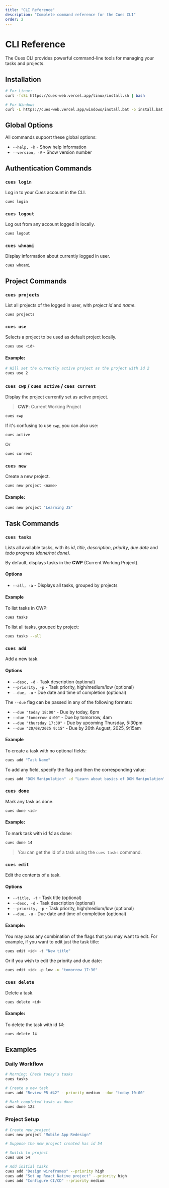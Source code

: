 ```yaml
---
title: "CLI Reference"
description: "Complete command reference for the Cues CLI"
order: 2
---
```


# CLI Reference

The Cues CLI provides powerful command-line tools for managing your tasks and projects.

## Installation

```bash
# For Linux:
curl -fsSL https://cues-web.vercel.app/linux/install.sh | bash

# For Windows
curl -L https://cues-web.vercel.app/windows/install.bat -o install.bat && install.bat
```

## Global Options

All commands support these global options:

- `--help, -h` - Show help information
- `--version, -V` - Show version number

## Authentication Commands

### `cues login`
Log in to your *Cues* account in the CLI.

```bash
cues login
```

### `cues logout`
Log out from any account logged in locally.

```bash
cues logout
```

### `cues whoami`
Display information about currently logged in user.

```bash
cues whoami
```

## Project Commands

### `cues projects`
List all projects of the logged in user, with *project id* and *name*.

```bash
cues projects
```

### `cues use`
Selects a project to be used as default project locally.

```bash
cues use <id>
```

#### Example:
```bash
# Will set the currently active project as the project with id 2
cues use 2
```

### `cues cwp` / `cues active` / `cues current`
Display the project currently set as active project.

> **CWP**: Current Working Project

```bash
cues cwp
```

If it's confusing to use `cwp`, you can also use:
```bash
cues active
```
Or
```bash
cues current
```

### `cues new`
Create a new project.

```bash
cues new project <name>
```

#### Example:
```bash
cues new project "Learning JS"
```

## Task Commands

### `cues tasks`
Lists all available tasks, with its *id*, *title*, *description*, *priority*, *due date* and *todo progress (done/not done)*.

By default, displays tasks in the **CWP** (Current Working Project).

#### Options
- `--all, -a` - Displays all tasks, grouped by projects

#### Example
To list tasks in CWP:
```bash
cues tasks
```

To list all tasks, grouped by project:
```bash
cues tasks --all
```

### `cues add`
Add a new task.

#### Options
- `--desc, -d` - Task description (optional)
- `--priority, -p` - Task priority, high/medium/low (optional)
- `--due, -u` - Due date and time of completion (optional)

The `--due` flag can be passed in any of the following formats:
- `--due "today 18:00"` - Due by today, 6pm
- `--due "tomorrow 4:00"` - Due by tomorrow, 4am
- `--due "thursday 17:30"` - Due by upcoming Thursday, 5:30pm
- `--due "20/08/2025 9:15"` - Due by 20th August, 2025, 9:15am

#### Example
To create a task with no optional fields:
```bash
cues add "Task Name"
```

To add any field, specify the flag and then the corresponding value:
```bash
cues add "DOM Manipulation" -d "Learn about basics of DOM Manipulation" -p medium -u "today 18:00"
```

### `cues done`
Mark any task as done.

```bash
cues done <id>
```

#### Example:
To mark task with id *14* as done:
```bash
cues done 14
```

> You can get the id of a task using the `cues tasks` command.

### `cues edit`
Edit the contents of a task.

#### Options
- `--title, -t` - Task title (optional)
- `--desc, -d` - Task description (optional)
- `--priority, -p` - Task priority, high/medium/low (optional)
- `--due, -u` - Due date and time of completion (optional)

#### Example:
You may pass any combination of the flags that you may want to edit. For example, if you want to edit just the task title:
```bash
cues edit <id> -t "New title"
```

Or if you wish to edit the priority and due date:
```bash
cues edit <id> -p low -u "tomorrow 17:30"
```

### `cues delete`
Delete a task.

```bash
cues delete <id>
```

#### Example:
To delete the task with id *14*:
```bash
cues delete 14
```

## Examples

### Daily Workflow

```bash
# Morning: Check today's tasks
cues tasks

# Create a new task
cues add "Review PR #42" --priority medium --due "today 10:00"

# Mark completed tasks as done
cues done 123
```

### Project Setup

```bash
# Create new project
cues new project "Mobile App Redesign"

# Suppose the new project created has id 54

# Switch to project
cues use 54

# Add initial tasks
cues add "Design wireframes" --priority high
cues add "Set up React Native project" --priority high
cues add "Configure CI/CD" --priority medium
```

